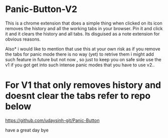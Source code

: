 # Panic-Button-V2
This is a chrome extension that does a simple thing when clicked on its icon removes the history and all the working tabs in your browser. Pin it and click it and it clears the history and all tabs. Its disguised as a note extension for obvious reasons.

Also* i would like to mention that use this at your own risk as if you remove the tabs for panic mode there is no way (yet) to retrive them i might add such feature in future but not now , so just to keep you on safe side use the v1 if you got get into such intense panic modes that you have to use v2..



# For V1 that only removes history and doesnt clear the tabs refer to repo below

https://github.com/udaysinh-git/Panic-Button



have a great day bye
